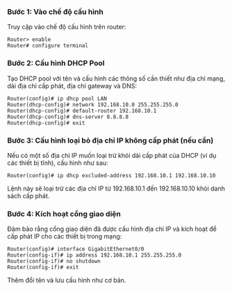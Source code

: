 
### Bước 1: Vào chế độ cấu hình
Truy cập vào chế độ cấu hình trên router:
```plaintext
Router> enable
Router# configure terminal
```

### Bước 2: Cấu hình DHCP Pool
Tạo DHCP pool với tên và cấu hình các thông số cần thiết như địa chỉ mạng, dải địa chỉ cấp phát, địa chỉ gateway và DNS:

```plaintext
Router(config)# ip dhcp pool LAN
Router(dhcp-config)# network 192.168.10.0 255.255.255.0
Router(dhcp-config)# default-router 192.168.10.1
Router(dhcp-config)# dns-server 8.8.8.8
Router(dhcp-config)# exit
```

### Bước 3: Cấu hình loại bỏ địa chỉ IP không cấp phát (nếu cần)
Nếu có một số địa chỉ IP muốn loại trừ khỏi dải cấp phát của DHCP (ví dụ các thiết bị tĩnh), cấu hình như sau:

```plaintext
Router(config)# ip dhcp excluded-address 192.168.10.1 192.168.10.10
```
Lệnh này sẽ loại trừ các địa chỉ IP từ 192.168.10.1 đến 192.168.10.10 khỏi danh sách cấp phát.

### Bước 4: Kích hoạt cổng giao diện
Đảm bảo rằng cổng giao diện đã được cấu hình địa chỉ IP và kích hoạt để cấp phát IP cho các thiết bị trong mạng:

```plaintext
Router(config)# interface GigabitEthernet0/0
Router(config-if)# ip address 192.168.10.1 255.255.255.0
Router(config-if)# no shutdown
Router(config-if)# exit
```

Thêm đổi tên và lưu cấu hình như cơ bản.
